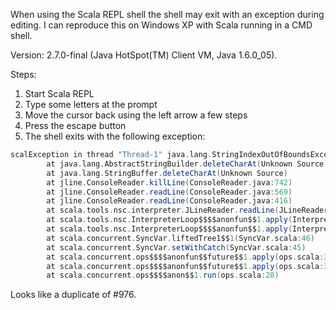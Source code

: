 When using the Scala REPL shell the shell may exit with an exception during editing. I can reproduce this on Windows XP with Scala running in a CMD shell.

Version: 2.7.0-final (Java HotSpot(TM) Client VM, Java 1.6.0_05).

Steps:
1. Start Scala REPL
2. Type some letters at the prompt
3. Move the cursor back using the left arrow a few steps
4. Press the escape button
5. The shell exits with the following exception:
```scala
scalException in thread "Thread-1" java.lang.StringIndexOutOfBoundsException: String index out of range: -1
        at java.lang.AbstractStringBuilder.deleteCharAt(Unknown Source)
        at java.lang.StringBuffer.deleteCharAt(Unknown Source)
        at jline.ConsoleReader.killLine(ConsoleReader.java:742)
        at jline.ConsoleReader.readLine(ConsoleReader.java:569)
        at jline.ConsoleReader.readLine(ConsoleReader.java:416)
        at scala.tools.nsc.interpreter.JLineReader.readLine(JLineReader.scala:24)
        at scala.tools.nsc.InterpreterLoop$$$$anonfun$$1.apply(InterpreterLoop.scala:135)
        at scala.tools.nsc.InterpreterLoop$$$$anonfun$$1.apply(InterpreterLoop.scala:135)
        at scala.concurrent.SyncVar.liftedTree1$$1(SyncVar.scala:46)
        at scala.concurrent.SyncVar.setWithCatch(SyncVar.scala:45)
        at scala.concurrent.ops$$$$anonfun$$future$$1.apply(ops.scala:38)
        at scala.concurrent.ops$$$$anonfun$$future$$1.apply(ops.scala:38)
        at scala.concurrent.ops$$$$anon$$1.run(ops.scala:28)
```
Looks like a duplicate of #976.
